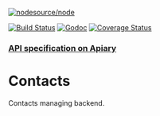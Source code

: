[![nodesource/node](http://dockeri.co/image/silverwyrda/contacts)](https://registry.hub.docker.com/u/silverwyrda/contacts/)

[![Build Status](https://travis-ci.org/quorumsco/contacts.svg)](https://travis-ci.org/quorumsco/contacts) [![Godoc](http://img.shields.io/badge/godoc-reference-blue.svg?style=flat)](https://godoc.org/github.com/quorumsco/contacts) [![Coverage Status](https://coveralls.io/repos/quorumsco/contacts/badge.svg)](https://coveralls.io/r/quorumsco/contacts)

### [API specification on Apiary](http://docs.quorums.apiary.io/)

# Contacts
Contacts managing backend.
